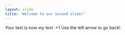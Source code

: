 ```yaml
---
layout: slide
title: "Welcome to our second slide!"
---
```

Your text is now my text :+1 
Use the left arrow to go back!
